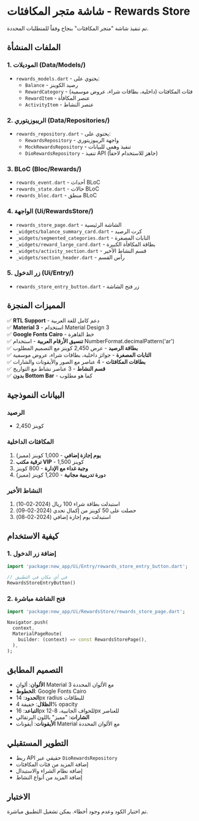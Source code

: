 # شاشة متجر المكافئات - Rewards Store

تم تنفيذ شاشة "متجر المكافئات" بنجاح وفقاً للمتطلبات المحددة.

## الملفات المنشأة

### 1. الموديلات (Data/Models/)
- `rewards_models.dart` - يحتوي على:
  - `Balance` - رصيد الكوينز
  - `RewardCategory` - فئات المكافئات (داخلية، بطاقات شراء، عروض موسمية)
  - `RewardItem` - عنصر المكافأة
  - `ActivityItem` - عنصر النشاط

### 2. الريبوزيتوري (Data/Repositories/)
- `rewards_repository.dart` - يحتوي على:
  - `RewardsRepository` - واجهة الريبوزيتوري
  - `MockRewardsRepository` - تنفيذ وهمي للبيانات
  - `DioRewardsRepository` - تنفيذ API (جاهز للاستخدام لاحقاً)

### 3. BLoC (Bloc/Rewards/)
- `rewards_event.dart` - أحداث BLoC
- `rewards_state.dart` - حالات BLoC
- `rewards_bloc.dart` - منطق BLoC

### 4. الواجهة (Ui/RewardsStore/)
- `rewards_store_page.dart` - الشاشة الرئيسية
- `_widgets/balance_summary_card.dart` - كرت الرصيد
- `_widgets/segmented_categories.dart` - التابات المصغرة
- `_widgets/reward_large_card.dart` - بطاقة المكافأة الكبيرة
- `_widgets/activity_section.dart` - قسم النشاط الأخير
- `_widgets/section_header.dart` - رأس القسم

### 5. زر الدخول (Ui/Entry/)
- `rewards_store_entry_button.dart` - زر فتح الشاشة

## المميزات المنجزة

✅ **RTL Support** - دعم كامل للغة العربية  
✅ **Material 3** - استخدام Material Design 3  
✅ **Google Fonts Cairo** - خط القاهرة  
✅ **تنسيق الأرقام العربية** - استخدام NumberFormat.decimalPattern('ar')  
✅ **بطاقة الرصيد** - عرض 2,450 كوينز مع التصميم المطلوب  
✅ **التابات المصغرة** - جوائز داخلية، بطاقات شراء، عروض موسمية  
✅ **بطاقات المكافئات** - 4 عناصر مع الصور والأيقونات والشارات  
✅ **قسم النشاط** - 3 عناصر نشاط مع التواريخ  
✅ **بدون Bottom Bar** - كما هو مطلوب  

## البيانات النموذجية

### الرصيد
- 2,450 كوينز

### المكافئات الداخلية
1. **يوم إجازة إضافي** - 1,000 كوينز (مميز)
2. **ترقية مكتب VIP** - 1,500 كوينز
3. **وجبة غداء مع الإدارة** - 800 كوينز
4. **دورة تدريبية مجانية** - 1,200 كوينز (مميز)

### النشاط الأخير
1. استبدلت بطاقة شراء 100 ريال (2024-02-10)
2. حصلت على 50 كوينز من إكمال تحدي (2024-02-09)
3. استبدلت يوم إجازة إضافي (2024-02-08)

## كيفية الاستخدام

### 1. إضافة زر الدخول
```dart
import 'package:new_app/Ui/Entry/rewards_store_entry_button.dart';

// في أي مكان في التطبيق
RewardsStoreEntryButton()
```

### 2. فتح الشاشة مباشرة
```dart
import 'package:new_app/Ui/RewardsStore/rewards_store_page.dart';

Navigator.push(
  context,
  MaterialPageRoute(
    builder: (context) => const RewardsStorePage(),
  ),
);
```

## التصميم المطابق

- **الألوان**: ألوان Material 3 مع الألوان المحددة
- **الخطوط**: Google Fonts Cairo
- **الحدود**: 14px radius للبطاقات
- **الظلال**: خفيفة 4% opacity
- **التباعد**: 16px للحواف الجانبية، 8-12px للعناصر
- **الشارات**: "مميز" باللون البرتقالي
- **الأيقونات**: أيقونات Material مع الألوان المحددة

## التطوير المستقبلي

- ربط API حقيقي عبر `DioRewardsRepository`
- إضافة المزيد من فئات المكافئات
- إضافة نظام الشراء والاستبدال
- إضافة المزيد من أنواع النشاط

## الاختبار

تم اختبار الكود وعدم وجود أخطاء. يمكن تشغيل التطبيق مباشرة.
